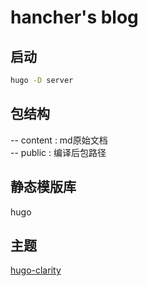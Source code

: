 # hancher's blog

## 启动
```bash
hugo -D server
```

## 包结构
-- content : md原始文档  
-- public : 编译后包路径

## 静态模版库
hugo

## 主题
[hugo-clarity](https://themes.gohugo.io/themes/hugo-clarity/)


